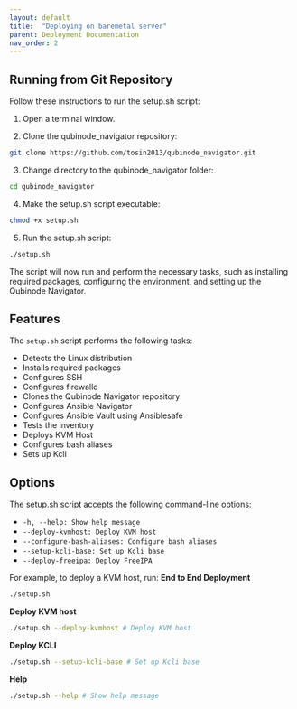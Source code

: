 ```yaml
---
layout: default
title:  "Deploying on baremetal server"
parent: Deployment Documentation
nav_order: 2
---
```

## Running from Git Repository
Follow these instructions to run the setup.sh script:

1. Open a terminal window.

2. Clone the qubinode_navigator repository:

```bash
git clone https://github.com/tosin2013/qubinode_navigator.git
```

3. Change directory to the qubinode_navigator folder:
```bash
cd qubinode_navigator
```
4. Make the setup.sh script executable:
```bash
chmod +x setup.sh
```
5. Run the setup.sh script:
```bash
./setup.sh
```

The script will now run and perform the necessary tasks, such as installing required packages, configuring the environment, and setting up the Qubinode Navigator.

## Features

The `setup.sh` script performs the following tasks:

* Detects the Linux distribution
* Installs required packages
* Configures SSH
* Configures firewalld
* Clones the Qubinode Navigator repository
* Configures Ansible Navigator
* Configures Ansible Vault using Ansiblesafe
* Tests the inventory
* Deploys KVM Host
* Configures bash aliases
* Sets up Kcli
  
## Options
The setup.sh script accepts the following command-line options:

* `-h, --help: Show help message`
* `--deploy-kvmhost: Deploy KVM host`
* `--configure-bash-aliases: Configure bash aliases`
* `--setup-kcli-base: Set up Kcli base`
* `--deploy-freeipa: Deploy FreeIPA`


For example, to deploy a KVM host, run:
**End to End Deployment**
```bash
./setup.sh
```

**Deploy KVM host**
```bash
./setup.sh --deploy-kvmhost # Deploy KVM host
```
**Deploy KCLI**
```bash
./setup.sh --setup-kcli-base # Set up Kcli base
```

**Help**
```bash
./setup.sh --help # Show help message
```
